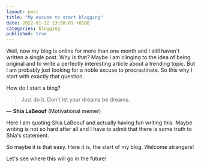 ```yaml
---
layout: post
title: "My excuse to start blogging"
date: 2022-01-12 13:58:01 +0100
categories: blogging
published: true
---
```


Well, now my blog is online for more than one month and I still haven't written a
single post. Why is that? Maybe I am clinging to the idea of being original and
to write a perfectly interesting article about a trending topic. But I am
probably just looking for a noble excuse to procrastinate. So this why I start
with exactly that question.

How do I start a blog?

> Just do it. Don't let your dreams be dreams.

&mdash; **Shia LaBeouf** (Motivational memer)

Here I am quoting Shia LaBeouf and actually having fun writing this. Maybe
writing is not so hard after all and I have to admit that there is some truth to
Shia's statement.

So maybe it is that easy. Here it is, the start of my blog. Welcome strangers!

Let's see where this will go in the future!
